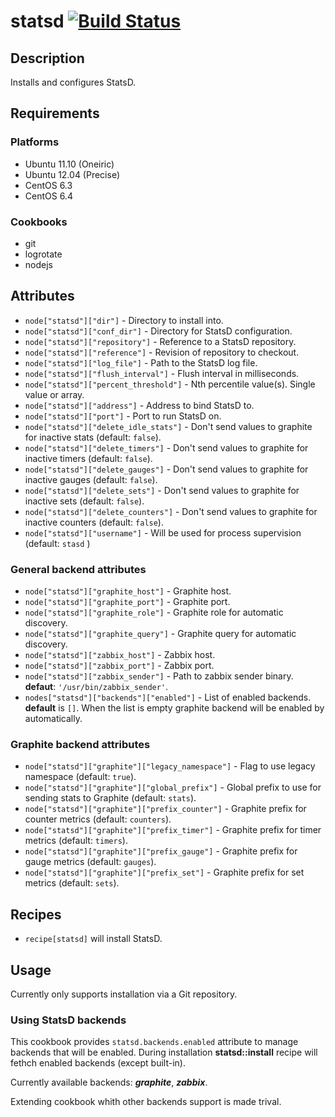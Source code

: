 # statsd [![Build Status](https://secure.travis-ci.org/hectcastro/chef-statsd.png?branch=master)](http://travis-ci.org/hectcastro/chef-statsd)

## Description

Installs and configures StatsD.

## Requirements

### Platforms

* Ubuntu 11.10 (Oneiric)
* Ubuntu 12.04 (Precise)
* CentOS 6.3
* CentOS 6.4

### Cookbooks

* git
* logrotate
* nodejs

## Attributes

* `node["statsd"]["dir"]` - Directory to install into.
* `node["statsd"]["conf_dir"]` - Directory for StatsD configuration.
* `node["statsd"]["repository"]` - Reference to a StatsD repository.
* `node["statsd"]["reference"]` - Revision of repository to checkout.
* `node["statsd"]["log_file"]` - Path to the StatsD log file.
* `node["statsd"]["flush_interval"]` - Flush interval in milliseconds.
* `node["statsd"]["percent_threshold"]` - Nth percentile value(s). Single value or array.
* `node["statsd"]["address"]` - Address to bind StatsD to.
* `node["statsd"]["port"]` - Port to run StatsD on.
* `node["statsd"]["delete_idle_stats"]` - Don't send values to graphite for
  inactive stats (default: `false`).
* `node["statsd"]["delete_timers"]` - Don't send values to graphite for
  inactive timers (default: `false`).
* `node["statsd"]["delete_gauges"]` - Don't send values to graphite for
  inactive gauges (default: `false`).
* `node["statsd"]["delete_sets"]` - Don't send values to graphite for
  inactive sets (default: `false`).
* `node["statsd"]["delete_counters"]` - Don't send values to graphite for
  inactive counters (default: `false`).
* `node["statsd"]["username"]` - Will be used for process supervision (default: `stasd` )

### General backend attributes

* `node["statsd"]["graphite_host"]` - Graphite host.
* `node["statsd"]["graphite_port"]` - Graphite port.
* `node["statsd"]["graphite_role"]` - Graphite role for automatic discovery.
* `node["statsd"]["graphite_query"]` - Graphite query for automatic discovery.
* `node["statsd"]["zabbix_host"]` - Zabbix host.
* `node["statsd"]["zabbix_port"]` - Zabbix port.
* `node["statsd"]["zabbix_sender"]` - Path to zabbix sender binary. **defaut**: `'/usr/bin/zabbix_sender'`.
* `nodes["statsd"]["backends"]["enabled"]` - List of enabled backends. **default** is `[]`. When the list is empty graphite backend will be enabled by automatically.

### Graphite backend attributes
* `node["statsd"]["graphite"]["legacy_namespace"]` - Flag to use legacy
  namespace (default: `true`).
* `node["statsd"]["graphite"]["global_prefix"]` - Global prefix to use for
  sending stats to Graphite (default: `stats`).
* `node["statsd"]["graphite"]["prefix_counter"]` - Graphite prefix for counter
  metrics (default: `counters`).
* `node["statsd"]["graphite"]["prefix_timer"]` - Graphite prefix for timer
  metrics (default: `timers`).
* `node["statsd"]["graphite"]["prefix_gauge"]` - Graphite prefix for gauge
  metrics (default: `gauges`).
* `node["statsd"]["graphite"]["prefix_set"]` - Graphite prefix for set
  metrics (default: `sets`).

## Recipes

* `recipe[statsd]` will install StatsD.

## Usage

Currently only supports installation via a Git repository.

### Using StatsD backends

This cookbook provides `statsd.backends.enabled` attribute to manage backends that will be enabled. During installation **statsd::install** recipe will fethch enabled backends (except built-in).

Currently available backends: ***graphite***, ***zabbix***. 

Extending cookbook whith other backends support is made trival. 
